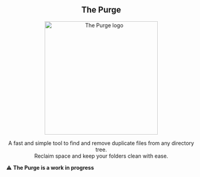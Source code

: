<h2 align="center">The Purge</h2>

<p align="center">
  <img src="https://github.com/user-attachments/assets/189500a7-e58a-48c9-85b5-51b77e323327" width="300" alt="The Purge logo" />
</p>

<p align="center">
  A fast and simple tool to find and remove duplicate files from any directory tree.<br>
  Reclaim space and keep your folders clean with ease.
</p>

⚠️ **The Purge is a work in progress**
